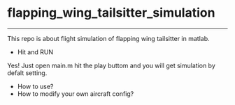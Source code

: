 # flapping_wing_tailsitter_simulation
---
This repo is about flight simulation of flapping wing tailsitter in matlab.
- Hit and RUN

Yes! Just open main.m hit the play buttom and you will get simulation by defalt setting.
- How to use?
- How to modify your own aircraft config?
